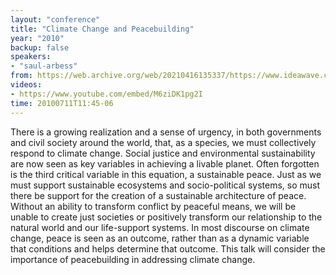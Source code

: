 ```yaml
---
layout: "conference"
title: "Climate Change and Peacebuilding"
year: "2010"
backup: false
speakers:
- "saul-arbess"
from: https://web.archive.org/web/20210416135337/https://www.ideawave.ca/the-conference/climate-change-and-peacebuilding
videos:
- https://www.youtube.com/embed/M6ziDK1pg2I
time: 20100711T11:45-06
---
```


There is a growing realization and a sense of urgency, in both governments and
civil society around the world, that, as a species, we must collectively
respond to climate change. Social justice and environmental sustainability are
now seen as key variables in achieving a livable planet. Often forgotten is
the third critical variable in this equation, a sustainable peace. Just as we
must support sustainable ecosystems and socio-political systems, so must there
be support for the creation of a sustainable architecture of peace. Without an
ability to transform conflict by peaceful means, we will be unable to create
just societies or positively transform our relationship to the natural world
and our life-support systems. In most discourse on climate change, peace is
seen as an outcome, rather than as a dynamic variable that conditions and
helps determine that outcome. This talk will consider the importance of
peacebuilding in addressing climate change.
